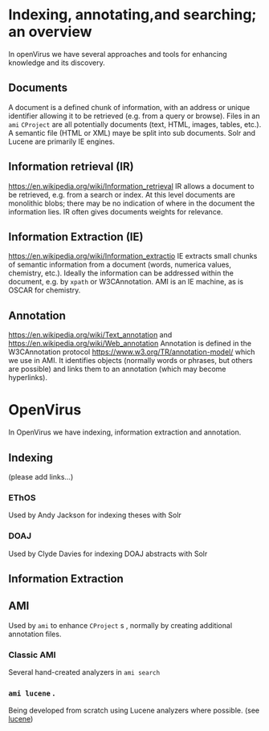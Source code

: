 # Indexing, annotating,and searching; an overview

In openVirus we have several approaches and tools for enhancing knowledge and its discovery. 

## Documents
A document is a defined chunk of information, with an address or unique identifier allowing it to be retrieved 
(e.g. from a query or browse). Files in an `ami` `CProject` are all potentially documents (text, HTML, images, tables, etc.). 
A semantic file (HTML or XML) maye be split into sub documents. Solr and Lucene are primarily IE engines.

## Information retrieval (IR)
https://en.wikipedia.org/wiki/Information_retrieval
IR allows a document to be retrieved, e.g. from a search or index. At this level documents are monolithic blobs; 
there may be no indication of where in the document the information lies. IR often gives documents weights for relevance.

## Information Extraction (IE)
https://en.wikipedia.org/wiki/Information_extractio
IE extracts small chunks of semantic information from a document (words, numerica values, chemistry, etc.). Ideally the
information can be addressed within the document, e.g. by `xpath` or W3CAnnotation. AMI is an IE machine, as is OSCAR for chemistry.

## Annotation
https://en.wikipedia.org/wiki/Text_annotation
and
https://en.wikipedia.org/wiki/Web_annotation
Annotation is defined in the W3CAnnotation protocol https://www.w3.org/TR/annotation-model/ which we use in AMI. It identifies 
objects (normally words or phrases, but others are possible) and links them to an annotation (which may become hyperlinks).

# OpenVirus


In OpenVirus we have indexing, information extraction and annotation.
## Indexing
(please add links...)
### EThOS
Used by Andy Jackson for indexing theses with Solr
### DOAJ
Used by Clyde Davies for indexing DOAJ abstracts with Solr

## Information Extraction
## AMI
Used by `ami` to enhance `CProject` s , normally by creating additional annotation files.

### Classic AMI
Several hand-created analyzers in `ami search` 

### `ami lucene` .

Being developed from scratch using Lucene analyzers where possible.
(see [lucene](./lucene.md))



